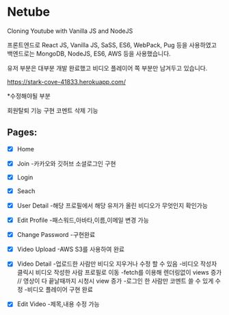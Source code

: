 # Netube

Cloning Youtube with Vanilla JS and NodeJS

프론트엔드로 React JS, Vanilla JS, SaSS, ES6, WebPack, Pug 등을 사용하였고 백엔드로는 MongoDB, NodeJS, ES6, AWS 등을 사용했습니다.

유저 부분은 대부분 개발 완료했고 비디오 플레이어 쪽 부분만 남겨두고 있습니다.

https://stark-cove-41833.herokuapp.com/

*수정해야될 부분

회원탈퇴 기능 구현
코멘트 삭제 기능


## Pages:
- [x] Home
- [x] Join
	-카카오와 깃허브 소셜로그인 구현
- [X] Login
- [X] Seach
- [X] User Detail
	-해당 프로필에서 해당 유저가 올린 비디오가 무엇인지 확인가능
- [X] Edit Profile
	-패스워드,아바타,이름,이메일 변경 가능
- [X] Change Password
	-구현완료
- [X] Video Upload
	-AWS S3를 사용하여 완료
- [X] Video Detail
	-업로드한 사람만 비디오 지우거나 수정 할 수 있음
	-비디오 작성자 클릭시 비디오 작성한 사람 프로필로 이동
	-fetch를 이용해 렌더링없이 views 증가 // 영상이 다 끝날때까지 시청시 view 증가
	-로그인 한 사람만 코멘트 쓸 수 있게 수정
	-비디오 플레이어 구현 완료
- [X] Edit Video
	-제목,내용 수정 가능

